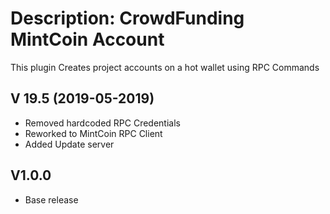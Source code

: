 # Description: CrowdFunding MintCoin Account

This plugin Creates project accounts on a hot wallet using RPC Commands

## V 19.5 (2019-05-2019)
* Removed hardcoded RPC Credentials
* Reworked to MintCoin RPC Client
* Added Update server

## V1.0.0
* Base release
